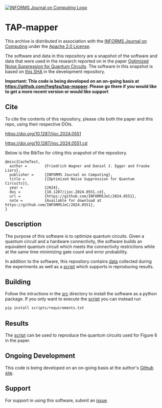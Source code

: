 [![INFORMS Journal on Computing Logo](https://INFORMSJoC.github.io/logos/INFORMS_Journal_on_Computing_Header.jpg)](https://pubsonline.informs.org/journal/ijoc)

# TAP-mapper

This archive is distributed in association with the [INFORMS Journal on
Computing](https://pubsonline.informs.org/journal/ijoc) under the [Apache 2.0 License](LICENSE).

The software and data in this repository are a snapshot of the software and data
that were used in the research reported on in the paper 
[Optimized Noise Suppression for Quantum Circuits](https://doi.org/10.1287/ijoc.2024.0551). 
The software in this snapshot is based on 
[this SHA](https://github.com/fwgfau/tap-mapper/commit/0fc75628d865fa2d4e40f0a3fd8a47567eb477ce) 
in the development repository. 

**Important: This code is being developed on an on-going basis at 
https://github.com/fwgfau/tap-mapper. Please go there if you would like to
get a more recent version or would like support**

## Cite

To cite the contents of this repository, please cite both the paper and this repo, using their respective DOIs.

https://doi.org/10.1287/ijoc.2024.0551

https://doi.org/10.1287/ijoc.2024.0551.cd

Below is the BibTex for citing this snapshot of the repository.

```
@misc{CacheTest,
  author =        {Friedrich Wagner and Daniel J. Egger and Frauke Liers},
  publisher =     {INFORMS Journal on Computing},
  title =         {{Optimized Noise Suppression for Quantum Circuits}},
  year =          {2024},
  doi =           {10.1287/ijoc.2024.0551.cd},
  url =           {https://github.com/INFORMSJoC/2024.0551},
  note =          {Available for download at https://github.com/INFORMSJoC/2024.0551},
}  
```

## Description

The purpose of this software is to optimize quantum circuits.
Given a quantum circuit and a hardware connectivity,
the software builds an equivalent quantum circuit which meets the connectivity restrictions
while at the same time minimizing gate count and error probability.

In addition to the software, this repository contains [data](data) collected during the experiments
as well as a [script](scripts) which supports in reproducing results.

## Building

Follow the intructions in the [src](src) directory to install the software as a python package.
If you only want to execute the [script](scripts) you can instead run
```bash
pip install scripts/requirements.txt
```

## Results

The [script](scripts) can be used to reproduce the quantum circuits used for Figure 6 in the paper.

## Ongoing Development
This code is being developed on an on-going basis at the author's
[Github site](https://github.com/fwgfau/tap-mapper).

## Support

For support in using this software, submit an
[issue](https://github.com/fwgfau/tap-mapper/issues/new).
